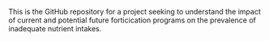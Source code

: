 This is the GitHub repository for a project seeking to understand the impact of current and potential future forticication programs on the prevalence of inadequate nutrient intakes. 

